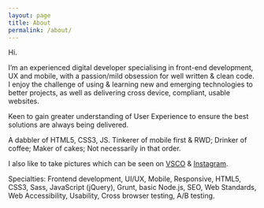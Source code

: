 ```yaml
---
layout: page
title: About
permalink: /about/
---
```


Hi.

I&rsquo;m an experienced digital developer specialising in front-end development, UX and mobile, with a passion/mild obsession for well written &amp; clean code. I enjoy the challenge of using &amp; learning new and emerging technologies to better projects, as well as delivering cross device, compliant, usable websites.

Keen to gain greater understanding of User Experience to ensure the best solutions are always being delivered.

A dabbler of HTML5, CSS3, JS. Tinkerer of mobile first &amp; RWD; Drinker of coffee; Maker of cakes; Not necessarily in that order.

I also like to take pictures which can be seen on [VSCO](http://jibubo.vsco.co) &amp; [Instagram](http://instagram.com/jibubo).

Specialties: Frontend development, UI/UX, Mobile, Responsive, HTML5, CSS3, Sass, JavaScript (jQuery), Grunt, basic Node.js, SEO, Web Standards, Web Accessibility, Usability, Cross browser testing, A/B testing.
